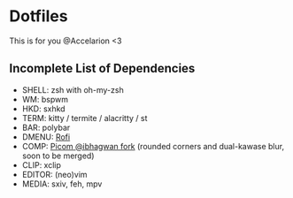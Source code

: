 # Dotfiles

This is for you @Accelarion <3

## Incomplete List of Dependencies

- SHELL: zsh with oh-my-zsh
- WM: bspwm
- HKD: sxhkd
- TERM: kitty / termite / alacritty / st
- BAR: polybar
- DMENU: [Rofi](https://github.com/davatorium/rofi)
- COMP: [Picom @ibhagwan fork](https://github.com/ibhagwan/picom) (rounded corners and dual-kawase blur, soon to be merged)
- CLIP: xclip
- EDITOR: (neo)vim
- MEDIA: sxiv, feh, mpv
